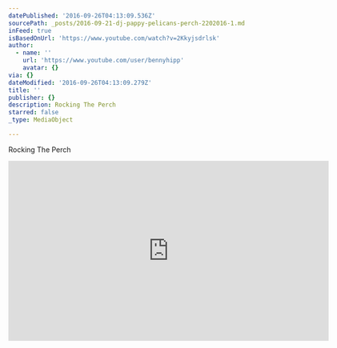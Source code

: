 ```yaml
---
datePublished: '2016-09-26T04:13:09.536Z'
sourcePath: _posts/2016-09-21-dj-pappy-pelicans-perch-2202016-1.md
inFeed: true
isBasedOnUrl: 'https://www.youtube.com/watch?v=2Kkyjsdrlsk'
author:
  - name: ''
    url: 'https://www.youtube.com/user/bennyhipp'
    avatar: {}
via: {}
dateModified: '2016-09-26T04:13:09.279Z'
title: ''
publisher: {}
description: Rocking The Perch
starred: false
_type: MediaObject

---
```

Rocking The Perch

<iframe src="https://cdn.embedly.com/widgets/media.html?src=https%3A%2F%2Fwww.youtube.com%2Fembed%2F2Kkyjsdrlsk%3Ffeature%3Doembed&amp;url=http%3A%2F%2Fwww.youtube.com%2Fwatch%3Fv%3D2Kkyjsdrlsk&amp;image=https%3A%2F%2Fi.ytimg.com%2Fvi%2F2Kkyjsdrlsk%2Fhqdefault.jpg&amp;key=b7d04c9b404c499eba89ee7072e1c4f7&amp;type=text%2Fhtml&amp;schema=youtube" width="640" height="360" scrolling="no" frameborder="0" allowfullscreen="" style=""></iframe>